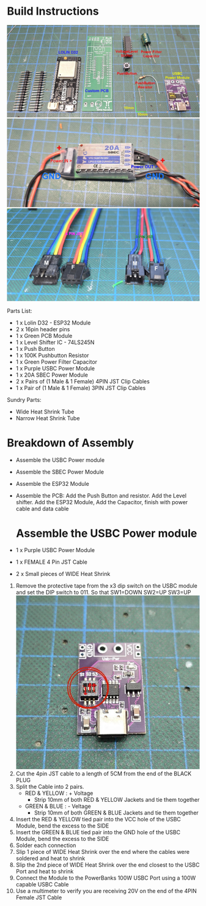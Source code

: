 # Build Instructions
![Parts](https://github.com/leonyuhanov/ESP32_RGBW_ArtNet/blob/main/Module%20Build%20Documentation/Parts1of2.jpg)
![SBEC](https://github.com/leonyuhanov/ESP32_RGBW_ArtNet/blob/main/Module%20Build%20Documentation/sbec.jpg)
![JST Cables](https://github.com/leonyuhanov/ESP32_RGBW_ArtNet/blob/main/Module%20Build%20Documentation/jst.jpg)

Parts List:
-  1 x Lolin D32 - ESP32 Module
-  2 x 16pin header pins
-  1 x Green PCB Module
-  1 x Level Shifter IC - 74LS245N
-  1 x Push Button
-  1 x 100K Pushbutton Resistor
-  1 x Green Power Filter Capacitor
-  1 x Purple USBC Power Module
-  1 x 20A SBEC Power Module
-  2 x Pairs of (1 Male & 1 Female) 4PIN JST Clip Cables
-  1 x Pair of (1 Male & 1 Female) 3PIN JST Clip Cables

Sundry Parts:
-  Wide Heat Shrink Tube
-  Narrow Heat Shrink Tube

# Breakdown of Assembly

- Assemble the USBC Power module
- Assemble the SBEC Power Module
- Assemble the ESP32 Module
- Assemble the PCB: Add the Push Button and resistor. Add the Level shifter. Add the ESP32 Module, Add the Capacitor, finish with power cable and data cable

  # Assemble the USBC Power module

- 1 x Purple USBC Power Module
- 1 x FEMALE 4 Pin JST Cable
- 2 x Small pieces of WIDE Heat Shrink
 
1. Remove the protective tape from the x3 dip switch on the USBC module and set the DIP switch to 011. So that SW1=DOWN SW2=UP SW3=UP
  ![USBC PD Module](https://github.com/leonyuhanov/ESP32_RGBW_ArtNet/blob/main/Module%20Build%20Documentation/usbcpd.jpg)
2. Cut the 4pin JST cable to a length of 5CM from the end of the BLACK PLUG
3. Split the Cable into 2 pairs.
   - RED & YELLOW : + Voltage
     - Strip 10mm of both RED & YELLOW Jackets and tie them together
   - GREEN & BLUE : - Veltage
     - Strip 10mm of both GREEN & BLUE Jackets and tie them together
4. Insert the RED & YELLOW tied pair into the VCC hole of the USBC Module, bend the excess to the SIDE
5. Insert the GREEN & BLUE tied pair into the GND hole of the USBC Module, bend the excess to the SIDE
6. Solder each connection
7. Slip 1 piece of WIDE Heat Shrink over the end where the cables were soldered and heat to shrink
8. Slip the 2nd piece of WIDE Heat Shrink over the end closest to the USBC Port and heat to shrink
9. Connect the Module to the PowerBanks 100W USBC Port using a 100W capable USBC Cable
10. Use a multimeter to verify you are receiving 20V on the end of the 4PIN Female JST Cable
